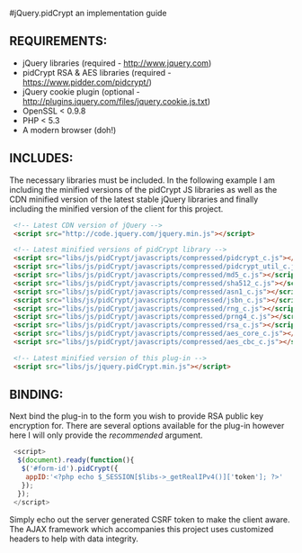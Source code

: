 #jQuery.pidCrypt an implementation guide

## REQUIREMENTS:
* jQuery libraries (required - http://www.jquery.com)
* pidCrypt RSA & AES libraries (required - https://www.pidder.com/pidcrypt/)
* jQuery cookie plugin (optional - http://plugins.jquery.com/files/jquery.cookie.js.txt)
* OpenSSL < 0.9.8
* PHP < 5.3
* A modern browser (doh!)

## INCLUDES:
The necessary libraries must be included. In the following example I am
including the minified versions of the pidCrypt JS libraries as well as the
CDN minified version of the latest stable jQuery libraries and finally
including the minified version of the client for this project.

```html
 <!-- Latest CDN version of jQuery -->
 <script src="http://code.jquery.com/jquery.min.js"></script>

 <!-- Latest minified versions of pidCrypt library -->
 <script src="libs/js/pidCrypt/javascripts/compressed/pidcrypt_c.js"></script>
 <script src="libs/js/pidCrypt/javascripts/compressed/pidcrypt_util_c.js"></script>
 <script src="libs/js/pidCrypt/javascripts/compressed/md5_c.js"></script>
 <script src="libs/js/pidCrypt/javascripts/compressed/sha512_c.js"></script>
 <script src="libs/js/pidCrypt/javascripts/compressed/asn1_c.js"></script>
 <script src="libs/js/pidCrypt/javascripts/compressed/jsbn_c.js"></script>
 <script src="libs/js/pidCrypt/javascripts/compressed/rng_c.js"></script>
 <script src="libs/js/pidCrypt/javascripts/compressed/prng4_c.js"></script>
 <script src="libs/js/pidCrypt/javascripts/compressed/rsa_c.js"></script>
 <script src="libs/js/pidCrypt/javascripts/compressed/aes_core_c.js"></script>
 <script src="libs/js/pidCrypt/javascripts/compressed/aes_cbc_c.js"></script>

 <!-- Latest minified version of this plug-in -->
 <script src="libs/js/jquery.pidCrypt.min.js"></script>
```

## BINDING:
Next bind the plug-in to the form you wish to provide RSA public key
encryption for. There are several options available for the plug-in however
here I will only provide the *recommended* argument.
   
```javascript
 <script>
  $(document).ready(function(){
   $('#form-id').pidCrypt({
    appID:'<?php echo $_SESSION[$libs->_getRealIPv4()]['token']; ?>'
   });
  });
 </script>
```

Simply echo out the server generated CSRF token to make the client aware. The
AJAX framework which accompanies this project uses customized headers to help
with data integrity.
   
